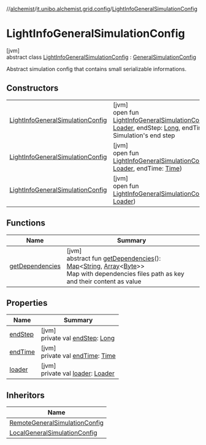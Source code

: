 //[alchemist](../../../index.md)/[it.unibo.alchemist.grid.config](../index.md)/[LightInfoGeneralSimulationConfig](index.md)

# LightInfoGeneralSimulationConfig

[jvm]\
abstract class [LightInfoGeneralSimulationConfig](index.md) : [GeneralSimulationConfig](../-general-simulation-config/index.md)

Abstract simulation config that contains small serializable informations.

## Constructors

| | |
|---|---|
| [LightInfoGeneralSimulationConfig](-light-info-general-simulation-config.md) | [jvm]<br>open fun [LightInfoGeneralSimulationConfig](-light-info-general-simulation-config.md)(loader: [Loader](../../it.unibo.alchemist.loader/-loader/index.md), endStep: [Long](https://kotlinlang.org/api/latest/jvm/stdlib/kotlin/-long/index.html), endTime: [Time](../../it.unibo.alchemist.model.interfaces/-time/index.md))<br>Simulation's end step |
| [LightInfoGeneralSimulationConfig](-light-info-general-simulation-config.md) | [jvm]<br>open fun [LightInfoGeneralSimulationConfig](-light-info-general-simulation-config.md)(loader: [Loader](../../it.unibo.alchemist.loader/-loader/index.md), endTime: [Time](../../it.unibo.alchemist.model.interfaces/-time/index.md)) |
| [LightInfoGeneralSimulationConfig](-light-info-general-simulation-config.md) | [jvm]<br>open fun [LightInfoGeneralSimulationConfig](-light-info-general-simulation-config.md)(loader: [Loader](../../it.unibo.alchemist.loader/-loader/index.md)) |

## Functions

| Name | Summary |
|---|---|
| [getDependencies](get-dependencies.md) | [jvm]<br>abstract fun [getDependencies](get-dependencies.md)(): [Map](https://docs.oracle.com/javase/8/docs/api/java/util/Map.html)<[String](https://docs.oracle.com/javase/8/docs/api/java/lang/String.html), [Array](https://kotlinlang.org/api/latest/jvm/stdlib/kotlin/-array/index.html)<[Byte](https://kotlinlang.org/api/latest/jvm/stdlib/kotlin/-byte/index.html)>><br>Map with dependencies files path as key and their content as value |

## Properties

| Name | Summary |
|---|---|
| [endStep](end-step.md) | [jvm]<br>private val [endStep](end-step.md): [Long](https://kotlinlang.org/api/latest/jvm/stdlib/kotlin/-long/index.html) |
| [endTime](end-time.md) | [jvm]<br>private val [endTime](end-time.md): [Time](../../it.unibo.alchemist.model.interfaces/-time/index.md) |
| [loader](loader.md) | [jvm]<br>private val [loader](loader.md): [Loader](../../it.unibo.alchemist.loader/-loader/index.md) |

## Inheritors

| Name |
|---|
| [RemoteGeneralSimulationConfig](../-remote-general-simulation-config/index.md) |
| [LocalGeneralSimulationConfig](../-local-general-simulation-config/index.md) |
